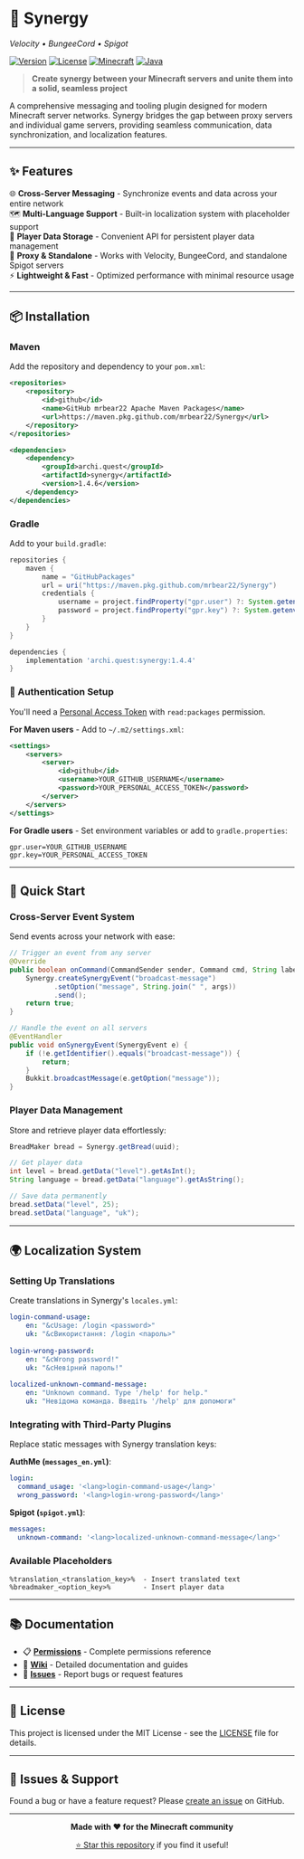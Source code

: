 # 🔗 Synergy
*Velocity • BungeeCord • Spigot*

[![Version](https://img.shields.io/badge/version-1.4.4-blue.svg)](https://github.com/mrbear22/Synergy/releases)
[![License](https://img.shields.io/badge/license-MIT-green.svg)](LICENSE)
[![Minecraft](https://img.shields.io/badge/minecraft-1.8+-orange.svg)](https://minecraft.net)
[![Java](https://img.shields.io/badge/java-8+-red.svg)](https://java.com)

> **Create synergy between your Minecraft servers and unite them into a solid, seamless project**

A comprehensive messaging and tooling plugin designed for modern Minecraft server networks. Synergy bridges the gap between proxy servers and individual game servers, providing seamless communication, data synchronization, and localization features.

---

## ✨ Features

🌐 **Cross-Server Messaging** - Synchronize events and data across your entire network  
🗺️ **Multi-Language Support** - Built-in localization system with placeholder support  
💾 **Player Data Storage** - Convenient API for persistent player data management  
🔧 **Proxy & Standalone** - Works with Velocity, BungeeCord, and standalone Spigot servers  
⚡ **Lightweight & Fast** - Optimized performance with minimal resource usage

---

## 📦 Installation

### Maven
Add the repository and dependency to your `pom.xml`:

```xml
<repositories>
    <repository>
        <id>github</id>
        <name>GitHub mrbear22 Apache Maven Packages</name>
        <url>https://maven.pkg.github.com/mrbear22/Synergy</url>
    </repository>
</repositories>

<dependencies>
    <dependency>
        <groupId>archi.quest</groupId>
        <artifactId>synergy</artifactId>
        <version>1.4.6</version>
    </dependency>
</dependencies>
```

### Gradle
Add to your `build.gradle`:

```gradle
repositories {
    maven {
        name = "GitHubPackages"
        url = uri("https://maven.pkg.github.com/mrbear22/Synergy")
        credentials {
            username = project.findProperty("gpr.user") ?: System.getenv("USERNAME")
            password = project.findProperty("gpr.key") ?: System.getenv("TOKEN")
        }
    }
}

dependencies {
    implementation 'archi.quest:synergy:1.4.4'
}
```

### 🔐 Authentication Setup

You'll need a [Personal Access Token](https://github.com/settings/tokens) with `read:packages` permission.

**For Maven users** - Add to `~/.m2/settings.xml`:
```xml
<settings>
    <servers>
        <server>
            <id>github</id>
            <username>YOUR_GITHUB_USERNAME</username>
            <password>YOUR_PERSONAL_ACCESS_TOKEN</password>
        </server>
    </servers>
</settings>
```

**For Gradle users** - Set environment variables or add to `gradle.properties`:
```properties
gpr.user=YOUR_GITHUB_USERNAME
gpr.key=YOUR_PERSONAL_ACCESS_TOKEN
```

---

## 🚀 Quick Start

### Cross-Server Event System

Send events across your network with ease:

```java
// Trigger an event from any server
@Override
public boolean onCommand(CommandSender sender, Command cmd, String label, String[] args) {
    Synergy.createSynergyEvent("broadcast-message")
           .setOption("message", String.join(" ", args))
           .send();      
    return true;
}

// Handle the event on all servers
@EventHandler
public void onSynergyEvent(SynergyEvent e) {
    if (!e.getIdentifier().equals("broadcast-message")) {
        return;
    }
    Bukkit.broadcastMessage(e.getOption("message"));
}
```

### Player Data Management

Store and retrieve player data effortlessly:

```java
BreadMaker bread = Synergy.getBread(uuid);

// Get player data
int level = bread.getData("level").getAsInt();
String language = bread.getData("language").getAsString();

// Save data permanently
bread.setData("level", 25);
bread.setData("language", "uk");
```

---

## 🌍 Localization System

### Setting Up Translations

Create translations in Synergy's `locales.yml`:

```yaml
login-command-usage:
    en: "&cUsage: /login <password>"
    uk: "&cВикористання: /login <пароль>"
    
login-wrong-password:
    en: "&cWrong password!"
    uk: "&cНевірний пароль!"
    
localized-unknown-command-message:
    en: "Unknown command. Type '/help' for help."
    uk: "Невідома команда. Введіть '/help' для допомоги"
```

### Integrating with Third-Party Plugins

Replace static messages with Synergy translation keys:

**AuthMe (`messages_en.yml`)**:
```yaml
login:
  command_usage: '<lang>login-command-usage</lang>'
  wrong_password: '<lang>login-wrong-password</lang>'
```

**Spigot (`spigot.yml`)**:
```yaml
messages:
  unknown-command: '<lang>localized-unknown-command-message</lang>'
```

### Available Placeholders

```
%translation_<translation_key>%  - Insert translated text
%breadmaker_<option_key>%        - Insert player data
```

---

## 📚 Documentation

- 📋 **[Permissions](https://github.com/mrbear21/Synergy/wiki/Permissions)** - Complete permissions reference
- 📖 **[Wiki](https://github.com/mrbear21/Synergy/wiki)** - Detailed documentation and guides
- 🐛 **[Issues](https://github.com/mrbear21/Synergy/issues)** - Report bugs or request features

---

## 📄 License

This project is licensed under the MIT License - see the [LICENSE](LICENSE) file for details.

---

## 🐛 Issues & Support

Found a bug or have a feature request? Please [create an issue](https://github.com/mrbear21/Synergy/issues) on GitHub.

---

<div align="center">

**Made with ❤️ for the Minecraft community**

[⭐ Star this repository](https://github.com/mrbear21/Synergy) if you find it useful!

</div>
